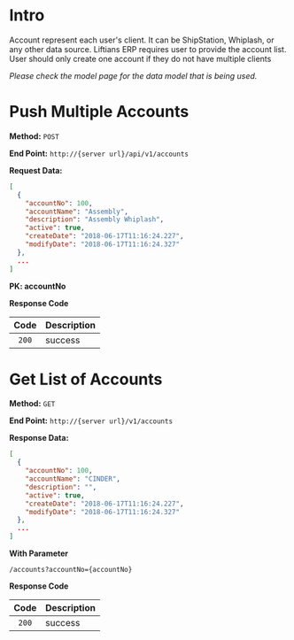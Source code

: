 # Intro

Account represent each user's client. It can be ShipStation, Whiplash, or any other data source.
Liftians ERP requires user to provide the account list. 
User should only create one account if they do not have multiple clients

*Please check the model page for the data model that is being used.*

# Push Multiple Accounts

**Method:** `POST`

**End Point:** `http://{server url}/api/v1/accounts`

**Request Data:**
```json
[
  {
    "accountNo": 100,
    "accountName": "Assembly",
    "description": "Assembly Whiplash",
    "active": true,
    "createDate": "2018-06-17T11:16:24.227",
    "modifyDate": "2018-06-17T11:16:24.327"
  },
  ...
]
```
**PK: accountNo**

**Response Code**

|   Code  | Description   |
| :-----: | ------------- |
| `200`   | success       |


# Get List of Accounts

**Method:** `GET`

**End Point:** `http://{server url}/v1/accounts`

**Response Data:**
```json
[
  {
    "accountNo": 100,
    "accountName": "CINDER",
    "description": "",
    "active": true,
    "createDate": "2018-06-17T11:16:24.227",
    "modifyDate": "2018-06-17T11:16:24.327"
  },
  ...
]
```

**With Parameter**

```
/accounts?accountNo={accountNo}
```

**Response Code**

|   Code  | Description   |
| :-----: | ------------- |
| `200`   | success       |
